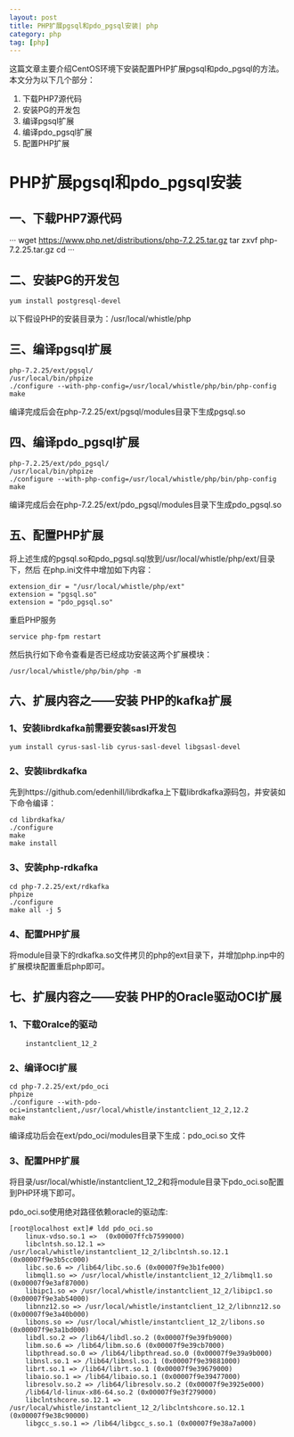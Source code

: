```yaml
---
layout: post
title: PHP扩展pgsql和pdo_pgsql安装| php
category: php
tag: [php]
---
```


这篇文章主要介绍CentOS环境下安装配置PHP扩展pgsql和pdo_pgsql的方法。
本文分为以下几个部分：
1. 下载PHP7源代码
2. 安装PG的开发包
3. 编译pgsql扩展
4. 编译pdo_pgsql扩展
5. 配置PHP扩展

# PHP扩展pgsql和pdo_pgsql安装

## 一、下载PHP7源代码

···
wget https://www.php.net/distributions/php-7.2.25.tar.gz
tar zxvf php-7.2.25.tar.gz
cd 
···

## 二、安装PG的开发包

```
yum install postgresql-devel
```

以下假设PHP的安装目录为：/usr/local/whistle/php

## 三、编译pgsql扩展

```
php-7.2.25/ext/pgsql/
/usr/local/bin/phpize
./configure --with-php-config=/usr/local/whistle/php/bin/php-config
make
```

编译完成后会在php-7.2.25/ext/pgsql/modules目录下生成pgsql.so

## 四、编译pdo_pgsql扩展

```
php-7.2.25/ext/pdo_pgsql/
/usr/local/bin/phpize
./configure --with-php-config=/usr/local/whistle/php/bin/php-config
make
```

编译完成后会在php-7.2.25/ext/pdo_pgsql/modules目录下生成pdo_pgsql.so

## 五、配置PHP扩展

将上述生成的pgsql.so和pdo_pgsql.sql放到/usr/local/whistle/php/ext/目录下，然后
在php.ini文件中增加如下内容：

```
extension_dir = "/usr/local/whistle/php/ext"
extension = "pgsql.so"
extension = "pdo_pgsql.so"

```

重启PHP服务

```
service php-fpm restart
```

然后执行如下命令查看是否已经成功安装这两个扩展模块：

```
/usr/local/whistle/php/bin/php -m
```

## 六、扩展内容之——安装 PHP的kafka扩展

### 1、安装librdkafka前需要安装sasl开发包

```
yum install cyrus-sasl-lib cyrus-sasl-devel libgsasl-devel
```

### 2、安装librdkafka

先到https://github.com/edenhill/librdkafka上下载librdkafka源码包，并安装如下命令编译：

```
cd librdkafka/
./configure
make
make install
```

### 3、安装php-rdkafka

```
cd php-7.2.25/ext/rdkafka
phpize
./configure
make all -j 5
```

### 4、配置PHP扩展

将module目录下的rdkafka.so文件拷贝的php的ext目录下，并增加php.inp中的扩展模块配置重启php即可。

## 七、扩展内容之——安装 PHP的Oracle驱动OCI扩展

### 1、下载Oralce的驱动
```
	instantclient_12_2
```

### 2、编译OCI扩展
```
cd php-7.2.25/ext/pdo_oci
phpize
./configure --with-pdo-oci=instantclient,/usr/local/whistle/instantclient_12_2,12.2
make
```

编译成功后会在ext/pdo_oci/modules目录下生成：pdo_oci.so 文件

### 3、配置PHP扩展

将目录/usr/local/whistle/instantclient_12_2和将module目录下pdo_oci.so配置到PHP环境下即可。

pdo_oci.so使用绝对路径依赖oracle的驱动库:
```
[root@localhost ext]# ldd pdo_oci.so 
	linux-vdso.so.1 =>  (0x00007ffcb7599000)
	libclntsh.so.12.1 => /usr/local/whistle/instantclient_12_2/libclntsh.so.12.1 (0x00007f9e3b5cc000)
	libc.so.6 => /lib64/libc.so.6 (0x00007f9e3b1fe000)
	libmql1.so => /usr/local/whistle/instantclient_12_2/libmql1.so (0x00007f9e3af87000)
	libipc1.so => /usr/local/whistle/instantclient_12_2/libipc1.so (0x00007f9e3ab54000)
	libnnz12.so => /usr/local/whistle/instantclient_12_2/libnnz12.so (0x00007f9e3a40b000)
	libons.so => /usr/local/whistle/instantclient_12_2/libons.so (0x00007f9e3a1bd000)
	libdl.so.2 => /lib64/libdl.so.2 (0x00007f9e39fb9000)
	libm.so.6 => /lib64/libm.so.6 (0x00007f9e39cb7000)
	libpthread.so.0 => /lib64/libpthread.so.0 (0x00007f9e39a9b000)
	libnsl.so.1 => /lib64/libnsl.so.1 (0x00007f9e39881000)
	librt.so.1 => /lib64/librt.so.1 (0x00007f9e39679000)
	libaio.so.1 => /lib64/libaio.so.1 (0x00007f9e39477000)
	libresolv.so.2 => /lib64/libresolv.so.2 (0x00007f9e3925e000)
	/lib64/ld-linux-x86-64.so.2 (0x00007f9e3f279000)
	libclntshcore.so.12.1 => /usr/local/whistle/instantclient_12_2/libclntshcore.so.12.1 (0x00007f9e38c90000)
	libgcc_s.so.1 => /lib64/libgcc_s.so.1 (0x00007f9e38a7a000)
```